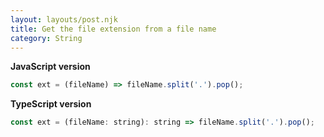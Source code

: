 ```yaml
---
layout: layouts/post.njk
title: Get the file extension from a file name
category: String
---
```


**JavaScript version**

```js
const ext = (fileName) => fileName.split('.').pop();
```

**TypeScript version**

```js
const ext = (fileName: string): string => fileName.split('.').pop();
```
